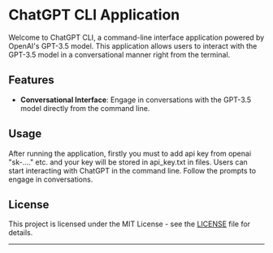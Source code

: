 # ChatGPT CLI Application

Welcome to ChatGPT CLI, a command-line interface application powered by OpenAI's GPT-3.5 model. This application allows users to interact with the GPT-3.5 model in a conversational manner right from the terminal.

## Features

- **Conversational Interface**: Engage in conversations with the GPT-3.5 model directly from the command line.

## Usage

After running the application, firstly you must to add api key from openai "sk-...." etc. and your key will be stored in api_key.txt in files. Users can start interacting with ChatGPT in the command line. Follow the prompts to engage in conversations.

## License

This project is licensed under the MIT License - see the [LICENSE](LICENSE) file for details.

---

